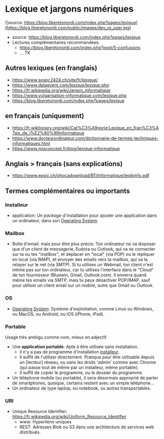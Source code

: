 # Lexique et jargons numériques
![source: https://blog.liberetonordi.com/index.php?pages/lexique](https://blog.liberetonordi.com/public/images/dev_vs_user.jpg)
* source: https://blog.liberetonordi.com/index.php?pages/lexique
* Lectures complémentaires recommandées:
  * https://blog.liberetonordi.com/index.php?post/5-confusions
  * ... TK
## Autres lexiques (en franglais)
* https://www.sospc2424.ch/site/fr/lexique/
* https://www.dataevent.com/lexique/lexique.php
* https://fr.wikipedia.org/wiki/Jargon_informatique
* https://www.vulgarisation-informatique.com/lexique.php
* https://blog.liberetonordi.com/index.php?pages/lexique
## en français (uniquement)
* https://fr.wiktionary.org/wiki/Cat%C3%A9gorie:Lexique_en_fran%C3%A7ais_de_l%E2%80%99informatique
* https://www.docteurordinateur.com/dictionnaire-de-termes-techniques-informatiques.html
* https://www.mixconcept.fr/blog/lexique-informatique
## Anglais > français (sans explications)
* https://www.epsic.ch/phocadownload/BT/Informatique/lexikinfo.pdf

## Termes complémentaires ou importants
### Installeur
* application: Un _package_ d'installation pour ajouter une application dans un ordinateur, dans son [Operating System](https://github.com/CloudReady-ch/QuickLearn/wiki/Lexique#os).
### Mailbox
* Boîte d'email: mais pour être plus précis: Ton ordinateur ne va disposer que d'un client de messagerie, Eudora ou Outlook, qui va se connecter sur ta ou tes _"mailbox"_, et déplacer en "local" (via POP) ou le répliquer en local (via IMAP), et envoyer des emails vers ta mailbox, qui va la relayer sur le net (via SMTP). Si tu utilises un Webmail, ton client n'est même pas sur ton ordinateur, car tu utilises l'interface dans le "Cloud" de ton fournisseur (Bluewin, Gmail, Outlook.com). Il enverra quand même tes emails via SMTP, mais tu peux désactiver POP/IMAP, sauf pour utiliser un client email sur un mobile, autre que Gmail ou Outlook.
### OS
* [Operating System](https://fr.wikipedia.org/wiki/Syst%C3%A8me_d%27exploitation): Système d'exploitation, comme Linux ou Windows, ou MacOS, ou Android, ou iOS (iPhone, iPad).
### Portable 
Usage très ambigu comme nom, mieux en adjectif.
* Une **application portable**: Apte à être utilisée sans installation. 
  * Il n'y a pas de programme d'installation [installeur](https://github.com/CloudReady-ch/QuickLearn/wiki/Lexique#installeur). 
  * Il suffit de l'utiliser directement. Pratique pour être utilisable depuis un [lecteur] réseau, ou sans les droits 'admin' comme avec Chrome (qui passe tout de même par un installeur, même portable). 
  * Il suffit de copier le programme, ou le dossier du programme.
* Un téléphone mobile (ou portable), il sera désormais approprié de parler de smartphones, quoique, certains restent avec un simple téléphone...
* Un ordinateur de type laptop, ou notebook, ou autres transportables.
### URI
* Unique Resource Identifier: https://fr.wikipedia.org/wiki/Uniform_Resource_Identifier
  * www: Hyperliens uniques
  * REST: Adresses Blob ou S3 dans une architecture de services web distribués.
